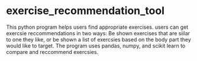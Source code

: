 # exercise_recommendation_tool
This python program helps users find appropriate exercises. users can get exercsie reccommendations in two ways: Be shown exercises that are siilar to one they like, or be shown a list of exercsies based on the body part they would like to target. 
The program uses pandas, numpy, and scikit learn to compare and reccommend exercsies. 
